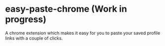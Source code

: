 # easy-paste-chrome (Work in progress)
A chrome extension which makes it easy for you to paste your saved profile links with a couple of clicks.
